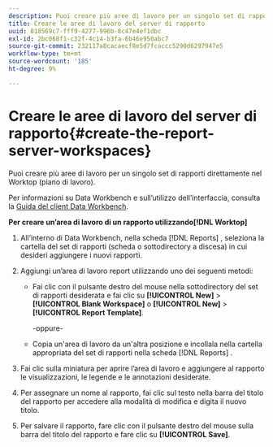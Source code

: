 ```yaml
---
description: Puoi creare più aree di lavoro per un singolo set di rapporti direttamente nel Worktop (piano di lavoro).
title: Creare le aree di lavoro del server di rapporto
uuid: 818569c7-fff9-4277-996b-8c47e4ef1dbc
exl-id: 2bc068f1-c32f-4c14-b3fa-6b46e950abc7
source-git-commit: 232117a8cacaecf8e5d7fcaccc5290d6297947e5
workflow-type: tm+mt
source-wordcount: '185'
ht-degree: 9%

---
```


# Creare le aree di lavoro del server di rapporto{#create-the-report-server-workspaces}

Puoi creare più aree di lavoro per un singolo set di rapporti direttamente nel Worktop (piano di lavoro).

Per informazioni su Data Workbench e sull’utilizzo dell’interfaccia, consulta la [Guida del client Data Workbench](https://experienceleague.adobe.com/docs/data-workbench/using/client/t-open-ins.html?lang=it).

**Per creare un’area di lavoro di un rapporto utilizzando[!DNL Worktop]**

1. All’interno di Data Workbench, nella scheda [!DNL Reports] , seleziona la cartella del set di rapporti (scheda o sottodirectory a discesa) in cui desideri aggiungere i nuovi rapporti.
1. Aggiungi un’area di lavoro report utilizzando uno dei seguenti metodi:

   * Fai clic con il pulsante destro del mouse nella sottodirectory del set di rapporti desiderata e fai clic su **[!UICONTROL New]** > **[!UICONTROL Blank Workspace]** o **[!UICONTROL New]** > **[!UICONTROL Report Template]**.

      -oppure-

   * Copia un&#39;area di lavoro da un&#39;altra posizione e incollala nella cartella appropriata del set di rapporti nella scheda [!DNL Reports] .

1. Fai clic sulla miniatura per aprire l’area di lavoro e aggiungere al rapporto le visualizzazioni, le legende e le annotazioni desiderate.
1. Per assegnare un nome al rapporto, fai clic sul testo nella barra del titolo del rapporto per accedere alla modalità di modifica e digita il nuovo titolo.
1. Per salvare il rapporto, fare clic con il pulsante destro del mouse sulla barra del titolo del rapporto e fare clic su **[!UICONTROL Save]**.
